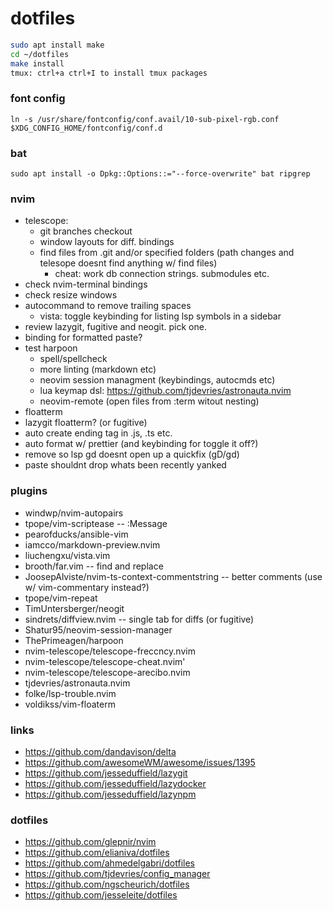 # dotfiles

```zsh
sudo apt install make
cd ~/dotfiles
make install
tmux: ctrl+a ctrl+I to install tmux packages
```

### font config

```
ln -s /usr/share/fontconfig/conf.avail/10-sub-pixel-rgb.conf $XDG_CONFIG_HOME/fontconfig/conf.d
```

### bat

```
sudo apt install -o Dpkg::Options::="--force-overwrite" bat ripgrep
```

### nvim

  - telescope:
    - git branches checkout
    - window layouts for diff. bindings
    - find files from .git and/or specified folders (path changes and telesope doesnt find anything w/ find files)
	  - cheat: work db connection strings. submodules etc.
  - check nvim-terminal bindings
  - check resize windows
  - autocommand to remove trailing spaces
	- vista: toggle keybinding for listing lsp symbols in a sidebar
  - review lazygit, fugitive and neogit. pick one.
  - binding for formatted paste?
  - test harpoon
	- spell/spellcheck
	- more linting (markdown etc)
	- neovim session managment (keybindings, autocmds etc)
	- lua keymap dsl: https://github.com/tjdevries/astronauta.nvim
	- neovim-remote (open files from :term witout nesting)
  - floatterm
  - lazygit floatterm? (or fugitive)
  - auto create ending tag in .js, .ts etc.
  - auto format w/ prettier (and keybinding for toggle it off?)
  - remove so lsp gd doesnt open up a quickfix (gD/gd)
  - paste shouldnt drop whats been recently yanked

### plugins

  - windwp/nvim-autopairs
  - tpope/vim-scriptease                           -- :Message
  - pearofducks/ansible-vim
  - iamcco/markdown-preview.nvim
  - liuchengxu/vista.vim
  - brooth/far.vim                                 -- find and replace
  - JoosepAlviste/nvim-ts-context-commentstring    -- better comments (use w/ vim-commentary instead?)
  - tpope/vim-repeat
  - TimUntersberger/neogit
  - sindrets/diffview.nvim                         -- single tab for diffs (or fugitive)
  - Shatur95/neovim-session-manager
  - ThePrimeagen/harpoon
  - nvim-telescope/telescope-freccncy.nvim
  - nvim-telescope/telescope-cheat.nvim'
  - nvim-telescope/telescope-arecibo.nvim
  - tjdevries/astronauta.nvim
  - folke/lsp-trouble.nvim
  - voldikss/vim-floaterm 

### links

  - https://github.com/dandavison/delta
  - https://github.com/awesomeWM/awesome/issues/1395
  - https://github.com/jesseduffield/lazygit
  - https://github.com/jesseduffield/lazydocker
  - https://github.com/jesseduffield/lazynpm

### dotfiles

  - https://github.com/glepnir/nvim
  - https://github.com/elianiva/dotfiles
  - https://github.com/ahmedelgabri/dotfiles
  - https://github.com/tjdevries/config_manager
  - https://github.com/ngscheurich/dotfiles
  - https://github.com/jesseleite/dotfiles
